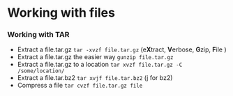 # Working with files

### Working with TAR

* Extract a file.tar.gz ```tar -xvzf file.tar.gz``` (e**X**tract, **V**erbose, **G**zip, **F**ile )
* Extract a file.tar.gz the easier way ```gunzip file.tar.gz```
* Extract a file.tar.gz to a location ```tar xvzf file.tar.gz -C /some/location/```
* Extract a file.tar.bz2 ```tar xvjf file.tar.bz2``` (j for bz2)
* Compress a file ```tar cvzf file.tar.gz file```
